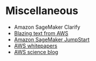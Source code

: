 # Miscellaneous

- Amazon SageMaker Clarify
- [Blazing text from AWS](https://docs.aws.amazon.com/sagemaker/latest/dg/blazingtext.html)
- [Amazon SageMaker JumpStart](https://aws.amazon.com/blogs/aws/amazon-sagemaker-jumpstart-simplifies-access-to-prebuilt-models-and-machine-learning-models/)
- [AWS whitepapers](https://aws.amazon.com/whitepapers/?whitepapers-main.sort-by=item.additionalFields.sortDate&whitepapers-main.sort-order=desc)
- [AWS science blog](https://www.amazon.science/blog)
